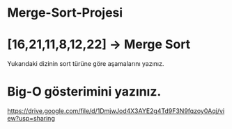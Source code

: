 # Merge-Sort-Projesi
# [16,21,11,8,12,22] -> Merge Sort

Yukarıdaki dizinin sort türüne göre aşamalarını yazınız.
# Big-O gösterimini yazınız. 
https://drive.google.com/file/d/1DmjwJod4X3AYE2g4Td9F3N9fqzoy0Aqj/view?usp=sharing
